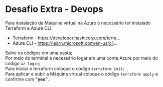 # Desafio Extra - Devops
Para instalação da Máquina virtual na Azure é necessário ter instalado Terraform e Azure CLI.
- Terraform - https://developer.hashicorp.com/terra...
- Azure CLI - https://learn.microsoft.com/en-us/cli...

Salve os códigos em uma pasta;  
Por meio do terminal é necessário logar em uma conta Azure por meio do código `az login`;  
Para iniciar o terraform coloque o código `terraform init`;  
Para aplicar e subir a Máquina virtual coloque o código `terraform apply` e confirme com **"yes"**. 

